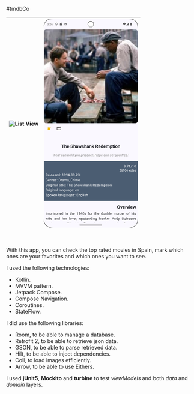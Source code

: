 #tmdbCo

| <img src="app/src/main/res/raw/list_screenshot.png" alt="List View" width="250"/> | <img src="app/src/main/res/raw/detail_screenshot.png" alt="Detail View" width="250"/> |
| :--- | :--- |
<br>

With this app, you can check the top rated movies in Spain, mark which ones are your
favorites and which ones you want to see.

I used the following technologies:

- Kotlin.
- MVVM pattern.
- Jetpack Compose.
- Compose Navigation.
- Coroutines.
- StateFlow.

I did use the following libraries:

- Room, to be able to manage a database.
- Retrofit 2, to be able to retrieve json data.
- GSON, to be able to parse retrieved data.
- Hilt, to be able to inject dependencies.
- Coil, to load images efficiently.
- Arrow, to be able to use Eithers.

I used **jUnit5**, **Mockito** and **turbine** to test *viewModels* and both *data* and *domain* layers.
